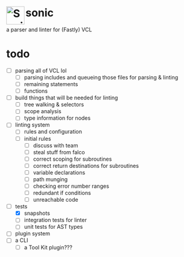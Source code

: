 # <img alt="Sonic the Hedgehog" src="https://emoji.slack-edge.com/T01UWFL9HMZ/sonic-/65250706218cefee.gif" width="48" align="left"> sonic

a parser and linter for (Fastly) VCL

# todo

- [ ] parsing all of VCL lol
	- [ ] parsing includes and queueing those files for parsing & linting
	- [ ] remaining statements
	- [ ] functions
- [ ] build things that will be needed for linting
	- [ ] tree walking & selectors
	- [ ] scope analysis
	- [ ] type information for nodes
- [ ] linting system
	- [ ] rules and configuration
	- [ ] initial rules
		- [ ] discuss with team
		- [ ] steal stuff from falco
		- [ ] correct scoping for subroutines
		- [ ] correct return destinations for subroutines
		- [ ] variable declarations
		- [ ] path munging
		- [ ] checking error number ranges
		- [ ] redundant if conditions
		- [ ] unreachable code
- [ ] tests
	- [x] snapshots
	- [ ] integration tests for linter
	- [ ] unit tests for AST types
- [ ] plugin system
- [ ] a CLI
	- [ ] a Tool Kit plugin???
